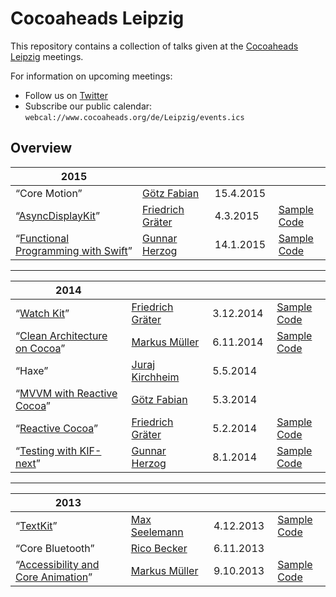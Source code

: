 # Cocoaheads Leipzig

This repository contains a collection of talks given at the [Cocoaheads Leipzig](http://cocoaheads.org/de/Leipzig/index.html) meetings. 

For information on upcoming meetings:

- Follow us on [Twitter](http://twitter.com/cocoaheads_le) 
- Subscribe our public calendar: `webcal://www.cocoaheads.org/de/Leipzig/events.ics`


## Overview

| 2015 <img width="300px"/> | <img width="200px"/> | <img width="100px"/> | | 
|-------------------------------------------------------------------|-----------------------------------------------|------------|---------------------------------|
| “Core Motion”		| [Götz Fabian](http://twitter.com/lclhrst)		 | 15.4.2015  |					|
| “[AsyncDisplayKit](https://cdn.rawgit.com/hydrixos/cocoaheads-le/master/2015/02/Talk.pdf)”		| [Friedrich Gräter](http://twitter.com/hdrxs)		 | 4.3.2015  | [Sample Code](2015/02/Demo)					|
| “[Functional Programming with Swift](https://cdn.rawgit.com/hydrixos/cocoaheads-le/master/2015/01/Talk.pdf)”		| [Gunnar Herzog](http://twitter.com/trispo)		 | 14.1.2015  | [Sample Code](2015/01/Demo)					|

----

| 2014 <img width="300px"/> | <img width="200px"/> | <img width="100px"/> | | 
|-------------------------------------------------------------------|------------------------------------------------|------------|---------------------------------|
| “[Watch Kit](https://cdn.rawgit.com/hydrixos/cocoaheads-le/master/2014/12/Talk.pdf)” 									| [Friedrich Gräter](http://twitter.com/hdrxs)      | 3.12.2014   | [Sample Code](2014/12/Demo) 	|
| “[Clean Architecture on Cocoa](https://cdn.rawgit.com/hydrixos/cocoaheads-le/master/2014/11/Talk.pdf)”			    | [Markus Müller](http://twitter.com/m_mlr)		 | 6.11.2014  | [Sample Code](https://github.com/mmllr/CleanTweeter)					|
| “Haxe” 															| [Juraj Kirchheim](http://twitter.com/back2dos)    | 5.5.2014   | &nbsp; 							|
| “[MVVM with Reactive Cocoa](https://cdn.rawgit.com/hydrixos/cocoaheads-le/master/2014/03/Talk.pdf)”					| [Götz Fabian](http://twitter.com/lclhrst)		 | 5.3.2014   | &nbsp;							|
| “[Reactive Cocoa](https://cdn.rawgit.com/hydrixos/cocoaheads-le/master/2014/02/Talk.pdf)”								| [Friedrich Gräter](http://twitter.com/hdrxs)   | 5.2.2014   | [Sample Code](2014/02/Demo)		|
| “[Testing with KIF-next](https://cdn.rawgit.com/hydrixos/cocoaheads-le/master/2014/01/Talk.pdf)”						| [Gunnar Herzog](http://twitter.com/trispo)     | 8.1.2014   | [Sample Code](2014/01/Demo)		|

----


| 2013 <img width="300px"/> | <img width="200px"/> | <img width="100px"/> | | 
|-------------------------------------------------------------------|------------------------------------------------|------------|------------------------------------------------------------------|
| “[TextKit](https://speakerdeck.com/macguru17/hallo-textkit)”		| [Max Seelemann](http://twitter.com/macguru17)  | 4.12.2013  | [Sample Code](https://github.com/macguru/TextKitDemo)			 |
| “Core Bluetooth”													| [Rico Becker](http://twitter.com/ricobeck)	 | 6.11.2013  | &nbsp;															 |
| “[Accessibility and Core Animation](https://cdn.rawgit.com/hydrixos/cocoaheads-le/master/2013/10/Talk.pdf)”			| [Markus Müller](http://twitter.com/m_mlr)		 | 9.10.2013  | [Sample Code](https://github.com/mmllr/MMLayerAccessibility)	 |
